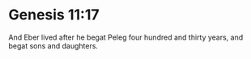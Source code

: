 # Genesis 11:17

And Eber lived after he begat Peleg four hundred and thirty years, and begat sons and daughters.